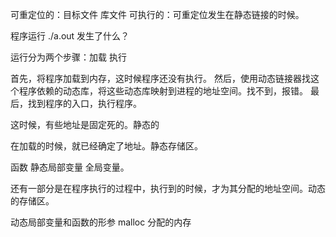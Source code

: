 可重定位的：目标文件 库文件
可执行的：可重定位发生在静态链接的时候。

程序运行
./a.out 发生了什么？

运行分为两个步骤：加载 执行

首先，将程序加载到内存，这时候程序还没有执行。
然后，使用动态链接器找这个程序依赖的动态库，将这些动态库映射到进程的地址空间。找不到，报错。
最后，找到程序的入口，执行程序。

这时候，有些地址是固定死的。静态的

在加载的时候，就已经确定了地址。静态存储区。

函数 静态局部变量 全局变量。

还有一部分是在程序执行的过程中，执行到的时候，才为其分配的地址空间。动态的存储区。

动态局部变量和函数的形参 malloc 分配的内存
